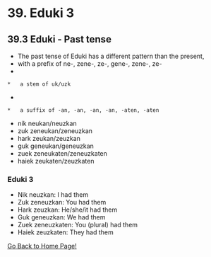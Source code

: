 # 39. Eduki 3

## 39.3 Eduki - Past tense

*   The past tense of Eduki has a different pattern than the present,
*   with a prefix of ne-, zene-, ze-, gene-, zene-, ze-
*   
    
    *   a stem of uk/uzk
    
    
    
*   
    
    *   a suffix of -an, -an, -an, -an, -aten, -aten
    
    
    
*   nik neukan/neuzkan
*   zuk zeneukan/zeneuzkan
*   hark zeukan/zeuzkan
*   guk geneukan/geneuzkan
*   zuek zeneukaten/zeneuzkaten
*   haiek zeukaten/zeuzkaten

### Eduki 3

*   Nik neuzkan: I had them
*   Zuk zeneuzkan: You had them
*   Hark zeuzkan: He/she/it had them
*   Guk geneuzkan: We had them
*   Zuek zeneuzkaten: You (plural) had them
*   Haiek zeuzkaten: They had them

[ Go Back to Home Page!](..)